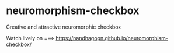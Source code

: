 # neuromorphism-checkbox

Creative and attractive neuromorphic checkbox

  Watch lively on ===>    https://nandhagopn.github.io/neuromorphism-checkbox/

